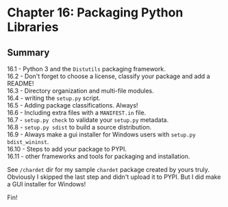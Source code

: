 # Chapter 16: Packaging Python Libraries

## Summary

16.1 - Python 3 and the `Distutils` packaging framework.  
16.2 - Don't forget to choose a license, classify your package and add a README!  
16.3 - Directory organization and multi-file modules.  
16.4 - writing the `setup.py` script.  
16.5 - Adding package classifications. Always!  
16.6 - Including extra files with a `MANIFEST.in` file.  
16.7 - `setup.py check` to validate your `setup.py` metadata.  
16.8 - `setup.py sdist` to build a source distribution.  
16.9 - Always make a gui installer for Windows users with `setup.py bdist_wininst`.  
16.10 - Steps to add your package to PYPI.  
16.11 - other frameworks and tools for packaging and installation.  

See `/chardet` dir for my sample `chardet` package created by yours truly.
Obviously I skipped the last step and didn't upload it to PYPI.
But I did make a GUI installer for Windows!


Fin!
